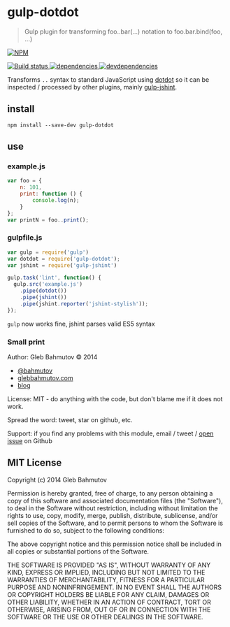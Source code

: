 # gulp-dotdot

> Gulp plugin for transforming foo..bar(...) notation to foo.bar.bind(foo, ...)

[![NPM][gulp-dotdot-icon] ][gulp-dotdot-url]

[![Build status][gulp-dotdot-ci-image] ][gulp-dotdot-ci-url]
[![dependencies][gulp-dotdot-dependencies-image] ][gulp-dotdot-dependencies-url]
[![devdependencies][gulp-dotdot-devdependencies-image] ][gulp-dotdot-devdependencies-url]

[gulp-dotdot-icon]: https://nodei.co/npm/gulp-dotdot.png?downloads=true
[gulp-dotdot-url]: https://npmjs.org/package/gulp-dotdot
[gulp-dotdot-ci-image]: https://travis-ci.org/bahmutov/gulp-dotdot.png?branch=master
[gulp-dotdot-ci-url]: https://travis-ci.org/bahmutov/gulp-dotdot
[gulp-dotdot-dependencies-image]: https://david-dm.org/bahmutov/gulp-dotdot.png
[gulp-dotdot-dependencies-url]: https://david-dm.org/bahmutov/gulp-dotdot
[gulp-dotdot-devdependencies-image]: https://david-dm.org/bahmutov/gulp-dotdot/dev-status.png
[gulp-dotdot-devdependencies-url]: https://david-dm.org/bahmutov/gulp-dotdot#info=devDependencies

Transforms `..` syntax to standard JavaScript using [dotdot](https://github.com/bahmutov/dotdot)
so it can be inspected / processed by other plugins, mainly
[gulp-jshint](https://github.com/wearefractal/gulp-jshint).

## install

```
npm install --save-dev gulp-dotdot
```

## use

### example.js

```js
var foo = {
    n: 101,
    print: function () {
        console.log(n);
    }
};
var printN = foo..print();
```

### gulpfile.js

```js
var gulp = require('gulp')
var dotdot = require('gulp-dotdot');
var jshint = require('gulp-jshint')

gulp.task('lint', function() {
  gulp.src('example.js')
    .pipe(dotdot())
    .pipe(jshint())
    .pipe(jshint.reporter('jshint-stylish'));
});
```

`gulp` now works fine, jshint parses valid ES5 syntax

### Small print

Author: Gleb Bahmutov &copy; 2014

* [@bahmutov](https://twitter.com/bahmutov)
* [glebbahmutov.com](http://glebbahmutov.com)
* [blog](http://bahmutov.calepin.co/)

License: MIT - do anything with the code, but don't blame me if it does not work.

Spread the word: tweet, star on github, etc.

Support: if you find any problems with this module, email / tweet /
[open issue](https://github.com/bahmutov/gulp-dotdot/issues) on Github


## MIT License

Copyright (c) 2014 Gleb Bahmutov

Permission is hereby granted, free of charge, to any person
obtaining a copy of this software and associated documentation
files (the "Software"), to deal in the Software without
restriction, including without limitation the rights to use,
copy, modify, merge, publish, distribute, sublicense, and/or sell
copies of the Software, and to permit persons to whom the
Software is furnished to do so, subject to the following
conditions:

The above copyright notice and this permission notice shall be
included in all copies or substantial portions of the Software.

THE SOFTWARE IS PROVIDED "AS IS", WITHOUT WARRANTY OF ANY KIND,
EXPRESS OR IMPLIED, INCLUDING BUT NOT LIMITED TO THE WARRANTIES
OF MERCHANTABILITY, FITNESS FOR A PARTICULAR PURPOSE AND
NONINFRINGEMENT. IN NO EVENT SHALL THE AUTHORS OR COPYRIGHT
HOLDERS BE LIABLE FOR ANY CLAIM, DAMAGES OR OTHER LIABILITY,
WHETHER IN AN ACTION OF CONTRACT, TORT OR OTHERWISE, ARISING
FROM, OUT OF OR IN CONNECTION WITH THE SOFTWARE OR THE USE OR
OTHER DEALINGS IN THE SOFTWARE.



